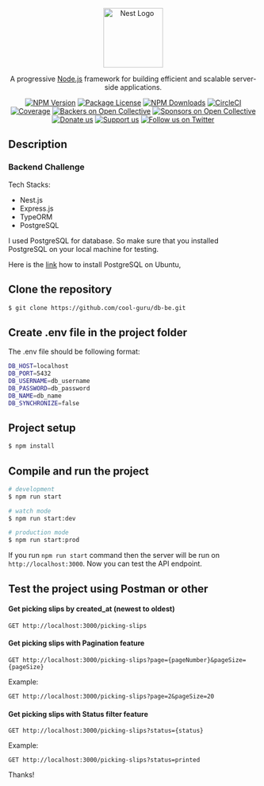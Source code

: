 <p align="center">
  <a href="http://nestjs.com/" target="blank"><img src="https://nestjs.com/img/logo-small.svg" width="120" alt="Nest Logo" /></a>
</p>

[circleci-image]: https://img.shields.io/circleci/build/github/nestjs/nest/master?token=abc123def456
[circleci-url]: https://circleci.com/gh/nestjs/nest

  <p align="center">A progressive <a href="http://nodejs.org" target="_blank">Node.js</a> framework for building efficient and scalable server-side applications.</p>
    <p align="center">
<a href="https://www.npmjs.com/~nestjscore" target="_blank"><img src="https://img.shields.io/npm/v/@nestjs/core.svg" alt="NPM Version" /></a>
<a href="https://www.npmjs.com/~nestjscore" target="_blank"><img src="https://img.shields.io/npm/l/@nestjs/core.svg" alt="Package License" /></a>
<a href="https://www.npmjs.com/~nestjscore" target="_blank"><img src="https://img.shields.io/npm/dm/@nestjs/common.svg" alt="NPM Downloads" /></a>
<a href="https://circleci.com/gh/nestjs/nest" target="_blank"><img src="https://img.shields.io/circleci/build/github/nestjs/nest/master" alt="CircleCI" /></a>
<a href="https://coveralls.io/github/nestjs/nest?branch=master" target="_blank"><img src="https://coveralls.io/repos/github/nestjs/nest/badge.svg?branch=master#9" alt="Coverage" /></a>
<a href="https://opencollective.com/nest#backer" target="_blank"><img src="https://opencollective.com/nest/backers/badge.svg" alt="Backers on Open Collective" /></a>
<a href="https://opencollective.com/nest#sponsor" target="_blank"><img src="https://opencollective.com/nest/sponsors/badge.svg" alt="Sponsors on Open Collective" /></a>
  <a href="https://paypal.me/kamilmysliwiec" target="_blank"><img src="https://img.shields.io/badge/Donate-PayPal-ff3f59.svg" alt="Donate us"/></a>
    <a href="https://opencollective.com/nest#sponsor"  target="_blank"><img src="https://img.shields.io/badge/Support%20us-Open%20Collective-41B883.svg" alt="Support us"></a>
  <a href="https://twitter.com/nestframework" target="_blank"><img src="https://img.shields.io/twitter/follow/nestframework.svg?style=social&label=Follow" alt="Follow us on Twitter"></a>
</p>
  
## Description

### Backend Challenge
Tech Stacks:
* Nest.js
* Express.js
* TypeORM
* PostgreSQL

I used PostgreSQL for database. So make sure that you installed PostgreSQL on your local machine for testing.

Here is the <a href="https://www.digitalocean.com/community/tutorials/how-to-install-postgresql-on-ubuntu-20-04-quickstart" target="_blank">link</a> how to install PostgreSQL on Ubuntu,
## Clone the repository

```bash
$ git clone https://github.com/cool-guru/db-be.git
```

## Create .env file in the project folder

The .env file should be following format:
```bash
DB_HOST=localhost
DB_PORT=5432
DB_USERNAME=db_username
DB_PASSWORD=db_password
DB_NAME=db_name
DB_SYNCHRONIZE=false
```

## Project setup

```bash
$ npm install
```

## Compile and run the project

```bash
# development
$ npm run start

# watch mode
$ npm run start:dev

# production mode
$ npm run start:prod
```

If you run `npm run start` command then the server will be run on `http://localhost:3000`. Now you can test the API endpoint.
## Test the project using Postman or other

#### Get picking slips by created_at (newest to oldest)
```
GET http://localhost:3000/picking-slips
```

#### Get picking slips with Pagination feature
```
GET http://localhost:3000/picking-slips?page={pageNumber}&pageSize={pageSize}
```
Example: 
```
GET http://localhost:3000/picking-slips?page=2&pageSize=20
```
#### Get picking slips with Status filter feature
```
GET http://localhost:3000/picking-slips?status={status}
```
Example: 
```
GET http://localhost:3000/picking-slips?status=printed
```


Thanks!


